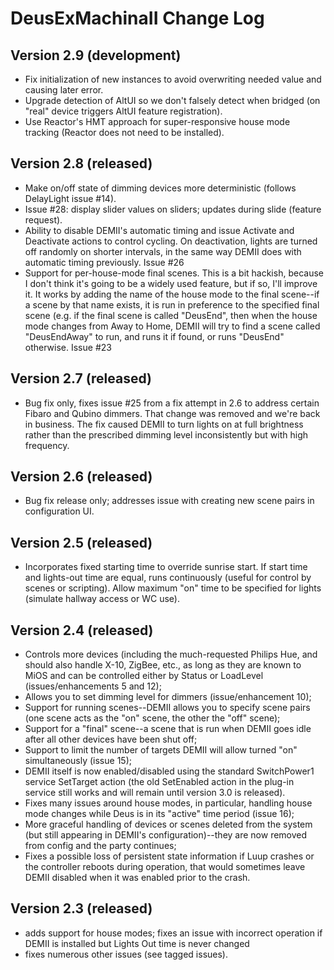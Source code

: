 # DeusExMachinaII Change Log #

## Version 2.9 (development)

* Fix initialization of new instances to avoid overwriting needed value and causing later error.
* Upgrade detection of AltUI so we don't falsely detect when bridged (on "real" device triggers AltUI feature registration).
* Use Reactor's HMT approach for super-responsive house mode tracking (Reactor does not need to be installed).

## Version 2.8 (released) ##

* Make on/off state of dimming devices more deterministic (follows DelayLight issue #14).
* Issue #28: display slider values on sliders; updates during slide (feature request).
* Ability to disable DEMII's automatic timing and issue Activate and Deactivate actions to control cycling. On deactivation, lights are turned off randomly on shorter intervals, in the same way DEMII does with automatic timing previously. Issue #26
* Support for per-house-mode final scenes. This is a bit hackish, because I don't think it's going to be a widely used feature, but if so, I'll improve it. It works by adding the name of the house mode to the final scene--if a scene by that name exists, it is run in preference to the specified final scene (e.g. if the final scene is called "DeusEnd", then when the house mode changes from Away to Home, DEMII will try to find a scene called "DeusEndAway" to run, and runs it if found, or runs "DeusEnd" otherwise. Issue #23

## Version 2.7 (released) ##

* Bug fix only, fixes issue #25 from a fix attempt in 2.6 to address certain Fibaro and Qubino dimmers. That change was removed and we're back in business. The fix caused DEMII to turn lights on at full brightness rather than the prescribed dimming level inconsistently but with high frequency.

## Version 2.6 (released) ##

* Bug fix release only; addresses issue with creating new scene pairs in configuration UI.

## Version 2.5 (released) ##

* Incorporates fixed starting time to override sunrise start. If start time and lights-out time are equal, runs continuously (useful for control by scenes or scripting). Allow maximum "on" time to be specified for lights (simulate hallway access or WC use).

## Version 2.4 (released) ##

* Controls more devices (including the much-requested Philips Hue, and should also handle X-10, ZigBee, etc., as long as they are known to MiOS and can be controlled either by Status or LoadLevel (issues/enhancements 5 and 12);
* Allows you to set dimming level for dimmers (issue/enhancement 10);
* Support for running scenes--DEMII allows you to specify scene pairs (one scene acts as the "on" scene, the other the "off" scene);
* Support for a "final" scene--a scene that is run when DEMII goes idle after all other devices have been shut off;
* Support to limit the number of targets DEMII will allow turned "on" simultaneously (issue 15);
* DEMII itself is now enabled/disabled using the standard SwitchPower1 service SetTarget action (the old SetEnabled action in the plug-in service still works and will remain until version 3.0 is released).
* Fixes many issues around house modes, in particular, handling house mode changes while Deus is in its "active" time period (issue 16);
* More graceful handling of devices or scenes deleted from the system (but still appearing in DEMII's configuration)--they are now removed from config and the party continues;
* Fixes a possible loss of persistent state information if Luup crashes or the controller reboots during operation, that would sometimes leave DEMII disabled when it was enabled prior to the crash.

## Version 2.3 (released) ##

* adds support for house modes; fixes an issue with incorrect operation if DEMII is installed but Lights Out time is never changed
* fixes numerous other issues (see tagged issues).
